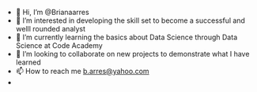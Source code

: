- 👋 Hi, I’m @Brianaarres
- 👀 I’m interested in developing the skill set to become a successful and welll rounded analyst
- 🌱 I’m currently learning the basics about Data Science through Data Science at Code Academy
- 💞️ I’m looking to collaborate on new projects to demonstrate what I have learned
- 📫 How to reach me b.arres@yahoo.com 
- 
<!---
Brianaarres/Brianaarres is a ✨ special ✨ repository because its `README.md` (this file) appears on your GitHub profile.
You can click the Preview link to take a look at your changes.
--->
